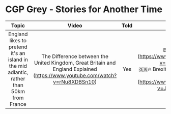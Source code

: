 # CGP Grey - Stories for Another Time

|Topic|Video|Told|Video|
|:---:|:---:|:---:|:---:|
|England likes to pretend it's an island in the mid adlantic, rather than 50km from France|The Difference between the United Kingdom, Great Britain and England Explained <Br> (<https://www.youtube.com/watch?v=rNu8XDBSn10>)|Yes|Brexit, Briefly <Br> (<https://www.youtube.com/watch?v=m3_I2rfApYk>) <Br> 🇬🇧🔥 Brexit, Briefly: REVISITED! 🔥🇪🇺 <Br> (<https://www.youtube.com/watch?v=J1Yv24cM2os>)|

